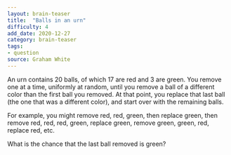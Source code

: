 ```yaml
---
layout: brain-teaser
title:  "Balls in an urn"
difficulty: 4
add_date: 2020-12-27
category: brain-teaser
tags:
- question
source: Graham White
---
```


An urn contains 20 balls, of which 17 are red and 3 are green. You remove one at a time, uniformly at random, until you remove a ball of a different color than the first ball you removed. At that point, you replace that last ball (the one that was a different color), and start over with the remaining balls. 

For example, you might remove red, red, green, then replace green, then remove red, red, red, green, replace green, remove green, green, red, replace red, etc. 

What is the chance that the last ball removed is green?
